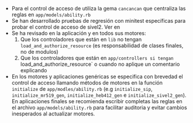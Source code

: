* Para el control de acceso de utiliza la gema `cancancan` que centraliza las reglas en `app/models/ability.rb`
* Se han desarrollado pruebas de regresión con minitest específicas para probar el control de acceso de sivel2.  Ver en 
* Se ha revisado en la aplicación y en todos sus motores: 
  1. Que los controladores que están en `lib` no tengan `load_and_authorize_resource` (es responsabilidad de clases finales, no de modulos)
  2. Que los controladores que están en `app/controllers si tengan `load_and_authorize_resource` o cuando no aplique un comentario explicando
* En los motores y aplicaciones genéricas se especifica con brevedad el control de acceso llamando métodos
  de motores en la función `initialize` de `app/modles/ability.rb` (e.g `initialize_sip`, `initialize_mr519_gen`, 
  `initialize_heb412_gen` e `initialize_sivel2_gen`).  En aplicaciones finales se recomienda escribir completas las reglas
  en el archivo `app/models/ability.rb` para facilitar auditoria y evitar cambios inesperados al actualizar motores.
 
